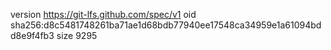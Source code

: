version https://git-lfs.github.com/spec/v1
oid sha256:d8c5481748261ba71ae1d68bdb77940ee17548ca34959e1a61094bdd8e9f4fb3
size 9295
